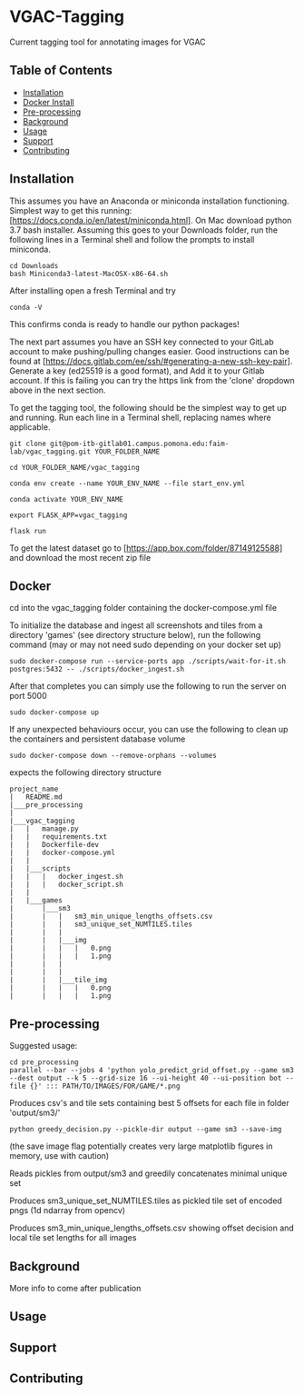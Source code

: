 # VGAC-Tagging

Current tagging tool for annotating images for VGAC

## Table of Contents

- [Installation](#installation)
- [Docker Install](#docker)
- [Pre-processing](#pre-processing)
- [Background](#background)
- [Usage](#usage)
- [Support](#support)
- [Contributing](#contributing)

## Installation
This assumes you have an Anaconda or miniconda installation functioning. Simplest way to get this running: [https://docs.conda.io/en/latest/miniconda.html]. On Mac download python 3.7 bash installer. Assuming this goes to your Downloads folder, run the following lines in a Terminal shell and follow the prompts to install miniconda.

```
cd Downloads
bash Miniconda3-latest-MacOSX-x86-64.sh
```
After installing open a fresh Terminal and try
```
conda -V
```
This confirms conda is ready to handle our python packages!

The next part assumes you have an SSH key connected to your GitLab account to make pushing/pulling changes easier. Good instructions can be found at [https://docs.gitlab.com/ee/ssh/#generating-a-new-ssh-key-pair]. Generate a key (ed25519 is a good format), and Add it to your Gitlab account. If this is failing you can try the https link from the 'clone' dropdown above in the next section.


To get the tagging tool, the following should be the simplest way to get up and running. Run each line in a Terminal shell, replacing names where applicable.
```
git clone git@pom-itb-gitlab01.campus.pomona.edu:faim-lab/vgac_tagging.git YOUR_FOLDER_NAME

cd YOUR_FOLDER_NAME/vgac_tagging

conda env create --name YOUR_ENV_NAME --file start_env.yml

conda activate YOUR_ENV_NAME

export FLASK_APP=vgac_tagging

flask run
```

To get the latest dataset go to [https://app.box.com/folder/87149125588] and download the most recent zip file


## Docker
cd into the vgac_tagging folder containing the docker-compose.yml file

To initialize the database and ingest all screenshots and tiles from a directory 'games' (see directory structure below), run the following command (may or may not need sudo depending on your docker set up)

```
sudo docker-compose run --service-ports app ./scripts/wait-for-it.sh postgres:5432 -- ./scripts/docker_ingest.sh
```

After that completes you can simply use the following to run the server on port 5000
```
sudo docker-compose up
```

If any unexpected behaviours occur, you can use the following to clean up the containers and persistent database volume
```
sudo docker-compose down --remove-orphans --volumes
```

expects the following directory structure
```
project_name
|   README.md
|___pre_processing
|
|___vgac_tagging
|   |   manage.py
|   |   requirements.txt
|   |   Dockerfile-dev
|   |   docker-compose.yml
|   |
|   |___scripts   
|   |   |   docker_ingest.sh
|   |   |   docker_script.sh
|   |
|   |___games
|       |___sm3
|       |   |   sm3_min_unique_lengths_offsets.csv
|       |   |   sm3_unique_set_NUMTILES.tiles
|       |   |
|       |   |___img
|       |   |   |   0.png
|       |   |   |   1.png
|       |   |
|       |   |
|       |   |___tile_img
|       |   |   |   0.png
|       |   |   |   1.png
```

## Pre-processing
Suggested usage:
```
cd pre_processing
parallel --bar --jobs 4 'python yolo_predict_grid_offset.py --game sm3 --dest output --k 5 --grid-size 16 --ui-height 40 --ui-position bot --file {}' ::: PATH/TO/IMAGES/FOR/GAME/*.png
```
Produces csv's and tile sets containing best 5 offsets for each file in folder 'output/sm3/'

```
python greedy_decision.py --pickle-dir output --game sm3 --save-img
```
(the save image flag potentially creates very large matplotlib figures in memory, use with caution)


Reads pickles from output/sm3 and greedily concatenates minimal unique set


Produces sm3_unique_set_NUMTILES.tiles as pickled tile set of encoded pngs (1d ndarray from opencv)


Produces sm3_min_unique_lengths_offsets.csv showing offset decision and local tile set lengths for all images

## Background

More info to come after publication

## Usage



## Support

## Contributing
